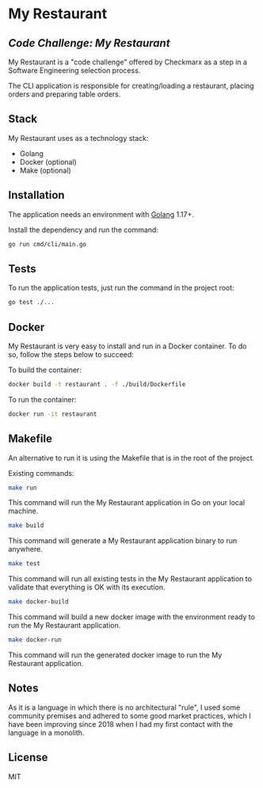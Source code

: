 # My Restaurant
## _Code Challenge: My Restaurant_

My Restaurant is a "code challenge" offered by Checkmarx as a step in a Software Engineering selection process.

The CLI application is responsible for creating/loading a restaurant, placing orders and preparing table orders.

## Stack

My Restaurant uses as a technology stack:
- Golang
- Docker (optional)
- Make (optional)

## Installation

The application needs an environment with [Golang](https://go.dev/doc/install) 1.17+.

Install the dependency and run the command:
```sh
go run cmd/cli/main.go
```

## Tests

To run the application tests, just run the command in the project root:
```sh
go test ./...
```

## Docker

My Restaurant is very easy to install and run in a Docker container.
To do so, follow the steps below to succeed:

To build the container:
```sh
docker build -t restaurant . -f ./build/Dockerfile
```

To run the container:

```sh
docker run -it restaurant
```

## Makefile

An alternative to run it is using the Makefile that is in the root of the project.

Existing commands:
```sh
make run
```
This command will run the My Restaurant application in Go on your local machine.

```sh
make build
```
This command will generate a My Restaurant application binary to run anywhere.

```sh
make test
```
This command will run all existing tests in the My Restaurant application to validate that everything is OK with its execution.

```sh
make docker-build
```
This command will build a new docker image with the environment ready to run the My Restaurant application.

```sh
make docker-run
```
This command will run the generated docker image to run the My Restaurant application.

## Notes

As it is a language in which there is no architectural "rule", I used some community premises and adhered to some good market practices, which I have been improving since 2018 when I had my first contact with the language in a monolith.

## License

MIT